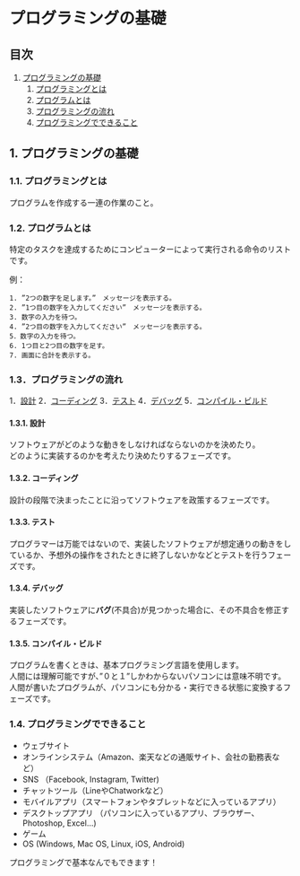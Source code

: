 # プログラミングの基礎

## 目次

1. [プログラミングの基礎](#1-プログラミングの基礎)
    1. [プログラミングとは](#1.1-プログラミングとは)
    2. [プログラムとは](#1.2-プログラムとは)
    3. [プログラミングの流れ](#1.3-プログラミングの流れ)
    4. [プログラミングでできること](#1.4-プログラミングでできること)

## 1. プログラミングの基礎

### 1.1. プログラミングとは

プログラムを作成する一連の作業のこと。

### 1.2. プログラムとは

特定のタスクを達成するためにコンピューターによって実行される命令のリストです。

例：

    1. ”2つの数字を足します。”　メッセージを表示する。
    2. ”1つ目の数字を入力してください”　メッセージを表示する。
    3. 数字の入力を待つ。
    4. ”2つ目の数字を入力してください”　メッセージを表示する。
    5．数字の入力を待つ。
    6. 1つ目と2つ目の数字を足す。
    7. 画面に合計を表示する。

### 1.3．プログラミングの流れ

1．[設計](#1.3.1-設計)
2．[コーディング](#1.3.2-コーディング)
3．[テスト](#1.3.3-テスト)
4．[デバッグ](#1.3.4-デバッグ)
5．[コンパイル・ビルド](#1.3.5-コンパイル・ビルド)

#### 1.3.1. 設計

ソフトウェアがどのような動きをしなければならないのかを決めたり。\
どのように実装するのかを考えたり決めたりするフェーズです。

#### 1.3.2. コーディング

設計の段階で決まったことに沿ってソフトウェアを政策するフェーズです。

#### 1.3.3. テスト

プログラマーは万能ではないので、実装したソフトウェアが想定通りの動きをしているか、予想外の操作をされたときに終了しないかなどとテストを行うフェーズです。

#### 1.3.4. デバッグ

実装したソフトウェアに**バグ**(不具合)が見つかった場合に、その不具合を修正するフェーズです。

#### 1.3.5. コンパイル・ビルド

プログラムを書くときは、基本プログラミング言語を使用します。\
人間には理解可能ですが、”０と１”しかわからないパソコンには意味不明です。\
人間が書いたプログラムが、パソコンにも分かる・実行できる状態に変換するフェーズです。

### 1.4. プログラミングでできること

- ウェブサイト
- オンラインシステム（Amazon、楽天などの通販サイト、会社の勤務表など）
- SNS （Facebook, Instagram, Twitter)
- チャットツール（LineやChatworkなど）
- モバイルアプリ（スマートフォンやタブレットなどに入っているアプリ）
- デスクトップアプリ （パソコンに入っているアプリ、ブラウザー、Photoshop, Excel...)
- ゲーム
- OS (Windows, Mac OS, Linux, iOS, Android)

プログラミングで基本なんでもできます！
